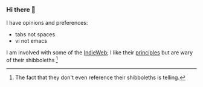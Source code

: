 ### Hi there 👋

I have opinions and preferences:
- tabs not spaces
- vi not emacs

I am involved with some of the [IndieWeb](https://indieweb.org); I like their [principles](https://indieweb.org/principles) but are wary of their shibboleths [^1]

[^1]: The fact that they don't even reference their shibboleths is telling.

<!--
**omz13/omz13** is a ✨ _special_ ✨ repository because its `README.md` (this file) appears on your GitHub profile.

Here are some ideas to get you started:

- 🔭 I’m currently working on ...
- 🌱 I’m currently learning ...
- 👯 I’m looking to collaborate on ...
- 🤔 I’m looking for help with ...
- 💬 Ask me about ...
- 📫 How to reach me: ...
- 😄 Pronouns: ...
- ⚡ Fun fact: ...
-->
